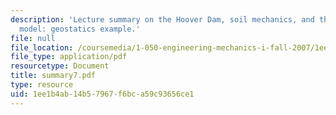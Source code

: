 ```yaml
---
description: 'Lecture summary on the Hoover Dam, soil mechanics, and the continuum
  model: geostatics example.'
file: null
file_location: /coursemedia/1-050-engineering-mechanics-i-fall-2007/1ee1b4ab14b57967f6bca59c93656ce1_summary7.pdf
file_type: application/pdf
resourcetype: Document
title: summary7.pdf
type: resource
uid: 1ee1b4ab-14b5-7967-f6bc-a59c93656ce1
---
```

